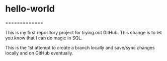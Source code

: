 # hello-world
=============

This is my first repository project for trying out GitHub. 
This change is to let you know that I can do magic in SQL.

This is the 1st attempt to create a branch locally and save/sync changes locally and on GitHub eventually.

